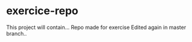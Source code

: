 # exercice-repo      
This project will contain...
Repo made for exercise
Edited again in master branch..

